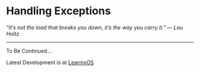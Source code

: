 # Handling Exceptions

_"It’s not the load that breaks you down, it’s the way you carry it." — Lou Holtz_

---

To Be Continued...

Latest Development is at [LearnixOS](https://github.com/learnix-os/LearnixOS/)